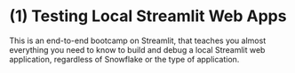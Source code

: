 # (1) Testing Local Streamlit Web Apps

This is an end-to-end bootcamp on Streamlit, that teaches you almost everything you need to know to build and debug a local Streamlit web application, regardless of Snowflake or the type of application.
